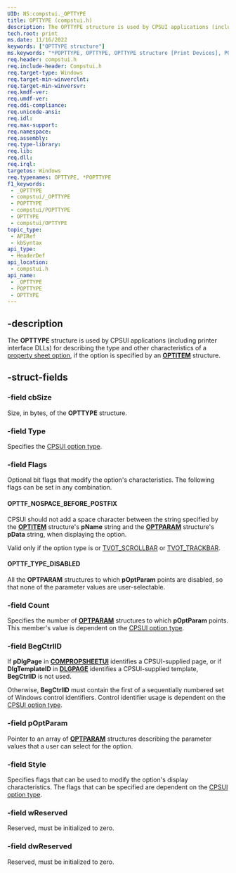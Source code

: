 ```yaml
---
UID: NS:compstui._OPTTYPE
title: OPTTYPE (compstui.h)
description: The OPTTYPE structure is used by CPSUI applications (including printer interface DLLs) for describing the type and other characteristics of a property sheet option, if the option is specified by an OPTITEM structure.
tech.root: print
ms.date: 11/16/2022
keywords: ["OPTTYPE structure"]
ms.keywords: "*POPTTYPE, OPTTYPE, OPTTYPE structure [Print Devices], POPTTYPE, POPTTYPE structure pointer [Print Devices], _OPTTYPE, compstui/OPTTYPE, compstui/POPTTYPE, cpsuifnc_de1ff2db-9eea-4daf-bc9e-2e24a2dd5271.xml, print.opttype"
req.header: compstui.h
req.include-header: Compstui.h
req.target-type: Windows
req.target-min-winverclnt: 
req.target-min-winversvr: 
req.kmdf-ver: 
req.umdf-ver: 
req.ddi-compliance: 
req.unicode-ansi: 
req.idl: 
req.max-support: 
req.namespace: 
req.assembly: 
req.type-library: 
req.lib: 
req.dll: 
req.irql: 
targetos: Windows
req.typenames: OPTTYPE, *POPTTYPE
f1_keywords:
 - _OPTTYPE
 - compstui/_OPTTYPE
 - POPTTYPE
 - compstui/POPTTYPE
 - OPTTYPE
 - compstui/OPTTYPE
topic_type:
 - APIRef
 - kbSyntax
api_type:
 - HeaderDef
api_location:
 - compstui.h
api_name:
 - _OPTTYPE
 - POPTTYPE
 - OPTTYPE
---
```


## -description

The **OPTTYPE** structure is used by CPSUI applications (including printer interface DLLs) for describing the type and other characteristics of a [property sheet option](/windows-hardware/drivers/print/property-sheet-options), if the option is specified by an [**OPTITEM**](./ns-compstui-_optitem.md) structure.

## -struct-fields

### -field cbSize

Size, in bytes, of the **OPTTYPE** structure.

### -field Type

Specifies the [CPSUI option type](/windows-hardware/drivers/print/cpsui-option-types).

### -field Flags

Optional bit flags that modify the option's characteristics. The following flags can be set in any combination.

#### OPTTF_NOSPACE_BEFORE_POSTFIX

CPSUI should not add a space character between the string specified by the [**OPTITEM**](./ns-compstui-_optitem.md) structure's **pName** string and the [**OPTPARAM**](./ns-compstui-_optparam.md) structure's **pData** string, when displaying the option.

Valid only if the option type is or [TVOT_SCROLLBAR](/windows-hardware/drivers/print/tvot-scrollbar) or [TVOT_TRACKBAR](/windows-hardware/drivers/print/tvot-trackbar).

#### OPTTF_TYPE_DISABLED

All the **OPTPARAM** structures to which **pOptParam** points are disabled, so that none of the parameter values are user-selectable.

### -field Count

Specifies the number of [**OPTPARAM**](./ns-compstui-_optparam.md) structures to which **pOptParam** points. This member's value is dependent on the [CPSUI option type](/windows-hardware/drivers/print/cpsui-option-types).

### -field BegCtrlID

If **pDlgPage** in [**COMPROPSHEETUI**](./ns-compstui-_compropsheetui.md) identifies a CPSUI-supplied page, or if **DlgTemplateID** in [**DLGPAGE**](./ns-compstui-_dlgpage.md) identifies a CPSUI-supplied template, **BegCtrlID** is not used.

Otherwise, **BegCtrlID** must contain the first of a sequentially numbered set of Windows control identifiers. Control identifier usage is dependent on the [CPSUI option type](/windows-hardware/drivers/print/cpsui-option-types).

### -field pOptParam

Pointer to an array of [**OPTPARAM**](./ns-compstui-_optparam.md) structures describing the parameter values that a user can select for the option.

### -field Style

Specifies flags that can be used to modify the option's display characteristics. The flags that can be specified are dependent on the [CPSUI option type](/windows-hardware/drivers/print/cpsui-option-types).

### -field wReserved

Reserved, must be initialized to zero.

### -field dwReserved

Reserved, must be initialized to zero.